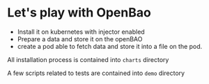 # Let's play with OpenBao

- Install it on kubernetes with injector enabled
- Prepare a data and store it on the openBAO
- create a pod able to fetch data and store it into a file on the pod.

All installation process is contained into `charts` directory

A few scripts related to tests are contained into `demo` directory

